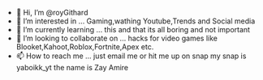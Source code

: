 - 👋 Hi, I’m @royGithard
- 👀 I’m interested in ... Gaming,wathing Youtube,Trends and Social media
- 🌱 I’m currently learning ... this and that its all boring and not important
- 💞️ I’m looking to collaborate on ... hacks for video games like Blooket,Kahoot,Roblox,Fortnite,Apex etc.
- 📫 How to reach me ... just email me or hit me up on snap my snap is yaboikk_yt the name is Zay Amire

<!---
royGithard/royGithard is a ✨ special ✨ repository because its `README.md` (this file) appears on your GitHub profile.
You can click the Preview link to take a look at your changes.
--->
